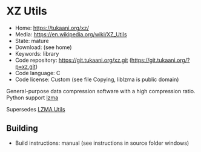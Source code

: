 # XZ Utils

- Home: https://tukaani.org/xz/
- Media: https://en.wikipedia.org/wiki/XZ_Utils
- State: mature
- Download: (see home)
- Keywords: library
- Code repository: https://git.tukaani.org/xz.git (https://git.tukaani.org/?p=xz.git)
- Code language: C
- Code license: Custom (see file Copying, liblzma is public domain)

General-purpose data compression software with a high compression ratio.
Python support [lzma](https://docs.python.org/3/library/lzma.html)

Supersedes [LZMA Utils](https://tukaani.org/lzma/)

## Building

- Build instructions: manual (see instructions in source folder windows)
